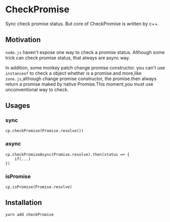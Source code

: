 # CheckPromise
Sync check promise status. But core of CheckPromise is written by c++.

## Motivation
`node.js` haven't expose one way to check a promise status. Although some trick can check promise status, that always are async way.

In addition, some monkey patch change promise constructor. you can't use `instanceof` to check a object whether is a promise.and more,like `zone.js`,although change promise constructor, the promise.then always return a promise maked by native Promise.This moment,you must use unconventional way to check. 

## Usages
### sync 
```
cp.checkPromise(Promise.resolve()) 
```

### async
```
cp.checkPromiseAsync(Promise.resolve).then(status => {
    if(...)
})
```

### isPromise
```
cp.isPromise(Promise.resolve)
```

## Installation
`yarn add checkPromise`

